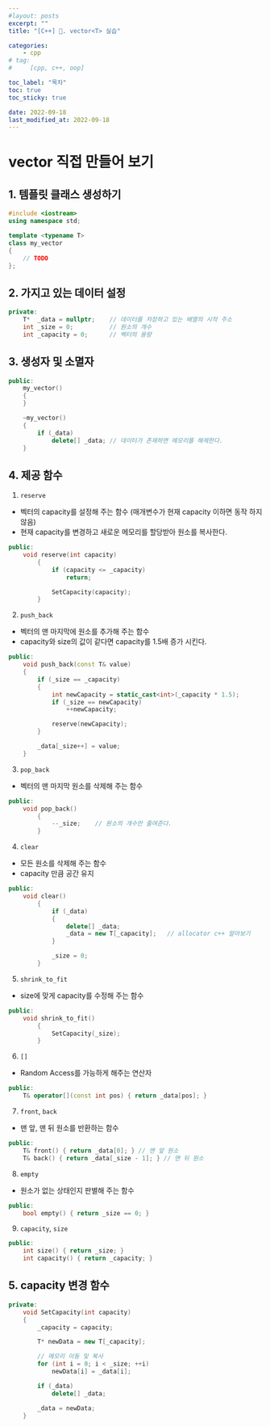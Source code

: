 ```yaml
---
#layout: posts
excerpt: ""
title: "[C++] 📂. vector<T> 실습"

categories:
    - cpp
# tag:
#     [cpp, c++, oop]

toc_label: "목차"
toc: true
toc_sticky: true

date: 2022-09-18
last_modified_at: 2022-09-18
---
```


# vector<T> 직접 만들어 보기
## 1. 템플릿 클래스 생성하기
```c++
#include <iostream>
using namespace std;

template <typename T>
class my_vector
{
	// TODO
};
```

## 2. 가지고 있는 데이터 설정
```c++
private:
	T*	_data = nullptr;	// 데이터를 저장하고 있는 배열의 시작 주소
	int _size = 0;			// 원소의 개수
	int _capacity = 0;		// 벡터의 용량
```

## 3. 생성자 및 소멸자
```c++
public: 
	my_vector()
	{
	}

	~my_vector()
	{
		if (_data)
			delete[] _data;	// 데이터가 존재하면 메모리를 해제한다.
	}
```

## 4. 제공 함수
1. `reserve`
- 벡터의 capacity를 설정해 주는 함수 (매개변수가 현재 capacity 이하면 동작 하지 않음)
- 현재 capacity를 변경하고 새로운 메모리를 할당받아 원소를 복사한다.
```c++
public:
	void reserve(int capacity)
		{
			if (capacity <= _capacity)
				return;

			SetCapacity(capacity);		
		}
```

2. `push_back`
- 벡터의 맨 마지막에 원소를 추가해 주는 함수
- capacity와 size의 값이 같다면 capacity를 1.5배 증가 시킨다.
```c++
public:
	void push_back(const T& value)
	{
		if (_size == _capacity)
		{
			int newCapacity = static_cast<int>(_capacity * 1.5);
			if (_size == newCapacity)
				++newCapacity;

			reserve(newCapacity);
		}

		_data[_size++] = value;
	}
```

3. `pop_back`
- 벡터의 맨 마지막 원소를 삭제해 주는 함수
```c++
public:
	void pop_back()
		{
			--_size;	// 원소의 개수만 줄여준다.
		}
```

4. `clear`
- 모든 원소를 삭제해 주는 함수
- capacity 만큼 공간 유지
```c++
public:
	void clear()
		{
			if (_data)
			{
				delete[] _data;
				_data = new T[_capacity];	// allocator c++ 알아보기
			}

			_size = 0;
		}
```

5. `shrink_to_fit`
- size에 맞게 capacity를 수정해 주는 함수
```c++
public:
	void shrink_to_fit()
		{
			SetCapacity(_size);
		}
```

6. `[]`
- Random Access를 가능하게 해주는 연산자
```c++
public:
	T& operator[](const int pos) { return _data[pos]; }
```

7. `front`, `back`
- 맨 앞, 맨 뒤 원소를 반환하는 함수
```c++
public:
	T& front() { return _data[0]; } // 맨 앞 원소
	T& back() { return _data[_size - 1]; } // 맨 뒤 원소
```

8. `empty`
- 원소가 없는 상태인지 판별해 주는 함수
```c++
public:
	bool empty() { return _size == 0; }
```

9. `capacity`, `size`
```c++
public:
	int size() { return _size; }
	int capacity() { return _capacity; }
```

## 5. capacity 변경 함수
```c++
private:
	void SetCapacity(int capacity)
	{
		_capacity = capacity;

		T* newData = new T[_capacity];

		// 메모리 이동 및 복사
		for (int i = 0; i < _size; ++i)
			newData[i] = _data[i];

		if (_data)
			delete[] _data;

		_data = newData;
	}
```